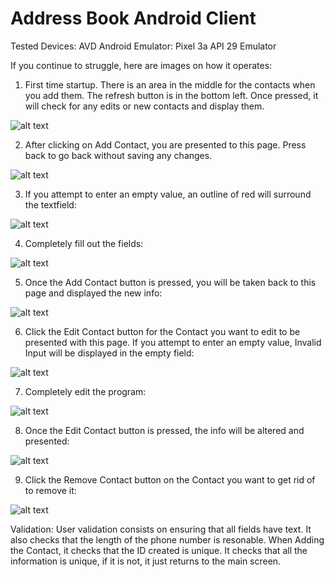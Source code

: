 # Address Book Android Client

Tested Devices:
AVD Android Emulator: Pixel 3a API 29 Emulator


If you continue to struggle, here are images on how it operates:

1. First time startup. There is an area in the middle for the contacts when you add them. The refresh button is in the bottom left.
Once pressed, it will check for any edits or new contacts and display them.

![alt text](https://github.com/Alexander-Aghili/AddressBookAndroidClient/blob/master/Images/startup.png?raw=true)

2. After clicking on Add Contact, you are presented to this page. Press back to go back without saving any changes.

![alt text](https://github.com/Alexander-Aghili/AddressBookAndroidClient/blob/master/Images/AddContactStartup.png?raw=true)

3. If you attempt to enter an empty value, an outline of red will surround the textfield:

![alt text](https://github.com/Alexander-Aghili/AddressBookAndroidClient/blob/master/Images/AddContactNoInfo.png?raw=true)

4. Completely fill out the fields:

![alt text](https://github.com/Alexander-Aghili/AddressBookAndroidClient/blob/master/Images/AddContactFilled.png?raw=true)

5. Once the Add Contact button is pressed, you will be taken back to this page and displayed the new info:

![alt text](https://github.com/Alexander-Aghili/AddressBookAndroidClient/blob/master/Images/NewContactAdded.png?raw=true)

6. Click the Edit Contact button for the Contact you want to edit to be presented with this page. If you attempt to enter an empty value, Invalid Input will be displayed in the empty field:

![alt text](https://github.com/Alexander-Aghili/AddressBookAndroidClient/blob/master/Images/EditContactNoInfo.png?raw=true)

7. Completely edit the program: 

![alt text](https://github.com/Alexander-Aghili/AddressBookAndroidClient/blob/master/Images/EditContactFilled.png?raw=true)

8. Once the Edit Contact button is pressed, the info will be altered and presented:

![alt text](https://github.com/Alexander-Aghili/AddressBookAndroidClient/blob/master/Images/ContactEdited.png?raw=true)

9. Click the Remove Contact button on the Contact you want to get rid of to remove it:

![alt text](https://github.com/Alexander-Aghili/AddressBookAndroidClient/blob/master/Images/startup.png?raw=true)

Validation: User validation consists on ensuring that all fields have text. It also checks that the length of the phone number is resonable. 
When Adding the Contact, it checks that the ID created is unique. It checks that all the information is unique, if it is not, it just returns to the main screen.
